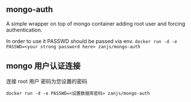 ## mongo-auth
A simple wrapper on top of mongo container adding root user and forcing authentication.

In order to use it PASSWD should be passed via env.
`docker run -d -e PASSWD=<your strong password here> zanjs/mongo-auth`

## mongo 用户认证连接


连接 root 用户 密码为您设置的密码

`docker run -d -e PASSWD=<设置数据库密码> zanjs/mongo-auth`
